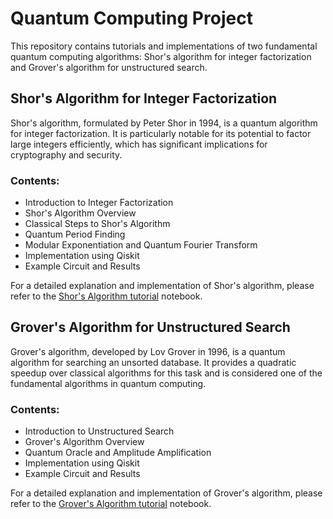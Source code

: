 # Quantum Computing Project

This repository contains tutorials and implementations of two fundamental quantum computing algorithms: Shor's algorithm for integer factorization and Grover's algorithm for unstructured search.

## Shor's Algorithm for Integer Factorization

Shor's algorithm, formulated by Peter Shor in 1994, is a quantum algorithm for integer factorization. It is particularly notable for its potential to factor large integers efficiently, which has significant implications for cryptography and security.

### Contents:
- Introduction to Integer Factorization
- Shor's Algorithm Overview
- Classical Steps to Shor's Algorithm
- Quantum Period Finding
- Modular Exponentiation and Quantum Fourier Transform
- Implementation using Qiskit
- Example Circuit and Results

For a detailed explanation and implementation of Shor's algorithm, please refer to the [Shor's Algorithm tutorial](shor_algorithm.ipynb) notebook.

## Grover's Algorithm for Unstructured Search

Grover's algorithm, developed by Lov Grover in 1996, is a quantum algorithm for searching an unsorted database. It provides a quadratic speedup over classical algorithms for this task and is considered one of the fundamental algorithms in quantum computing.

### Contents:
- Introduction to Unstructured Search
- Grover's Algorithm Overview
- Quantum Oracle and Amplitude Amplification
- Implementation using Qiskit
- Example Circuit and Results

For a detailed explanation and implementation of Grover's algorithm, please refer to the [Grover's Algorithm tutorial](grover_algorithm.ipynb) notebook.

